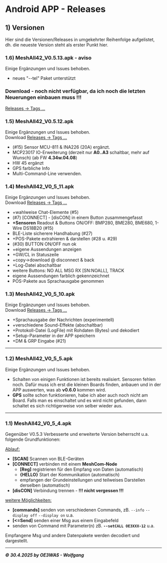 # Android APP - Releases

## 1) Versionen
Hier sind die Versionen/Releases in umgekehrter Reihenfolge aufgelistet, dh. die neueste Version steht als erster Punkt hier.

### 1.6) MeshAll42_V0.5.13.apk - aviso
Einige Ergänzungen und Issues behoben.  
* neues "--tel" Paket unterstützt  
### Download - noch nicht verfügbar, da ich noch die letzten Neuerungen einbauen muss !!!
[Releases -> Tags ...](https://github.com/karamo/MeshAll42_MIT-AI2/releases/tag/v0.5.13)  



### 1.5) MeshAll42_V0.5.12.apk
Einige Ergänzungen und Issues behoben.  
Download [Releases -> Tags ...](https://github.com/karamo/MeshAll42_MIT-AI2/releases/tag/v0.5.12)  
* (#15) Sensor MCU-811 & INA226 (20A) ergänzt.
* MCP23017 IO-Erweiterung (derzeit nur **A0..A3** schaltbar, mehr auf Wunsch) (ab FW **4.34w.04.08**)
* HW 45 ergänzt
* GPS farbliche Info
* Multi-Command-Line verwenden.


### 1.4) MeshAll42_V0_5_11.apk
Einige Ergänzungen und Issues behoben.  
Download [Releases -> Tags ...](https://github.com/karamo/MeshAll42_MIT-AI2/releases/tag/v0.5.11)  
* +wahlweise Chat-Elemente (#5)
* (#7) [CONNECT] - [disCON] in einem Button zusammengefasst
* **+Sensoren** Readout & Buttons ON/OFF: BMP280, BME280, BME680, 1-Wire DS18B20 (#15)
* BLE-Liste sicherere Handhabung (#27)
* +POS-Pakete extrahieren & darstellen (#28 u. #29)
* (#30) BUTTON ON/OFF nun ok
* +eigene Aussendungen anzeigen
* +GW/CL in Statuszeile
* +copy->download @ disconnect & back
* +Log-Datei abschaltbar
* weitere Buttons: NO ALL MSG RX [SN:NOALL], TRACK
* eigene Aussendungen farblich gekennzeichnet
* POS-Pakete aus Sprachausgabe genommen

### 1.3) MeshAll42_V0_5_10.apk
Einige Ergänzungen und Issues behoben.  
Download [Releases -> Tags ...](https://github.com/karamo/MeshAll42_MIT-AI2/releases/tag/v0.5.10)  
* +Sprachausgabe der Nachrichten (experimentell)
* +verschiedene Sound-Effekte (abschaltbar)
* +Protokoll-Datei (LogFile) mit Rohdaten (Bytes) und dekodiert
* +Setup-Parameter in der APP speichern
* +DM & GRP Eingabe (#21)
___
### 1.2) MeshAll42_V0_5_5.apk
Einige Ergänzungen und Issues behoben.  
* Schalten von einigen Funktionen ist bereits realisiert. Sensoren fehlen noch. Dafür muss ich erst die kleinen Boards finden, anbauen und in der APP auswerten, was ab **v0.6.0** kommen wird.
* **GPS** sollte schon funktionieren, habe ich aber auch noch nicht am Board. Falls man es einschaltet und es wird nicht gefunden, dann schaltet es sich richtigerweise von selber wieder aus.
___
### 1.1) MeshAll42_V0_5_4.apk
Gegenüber V0.5.3 Verbesserte und erweiterte Version beherrscht u.a. folgende Grundfunktionen:

<ins>Ablauf:</ins>  
* **[SCAN]** Scannen von BLE-Geräten
* **[CONNECT]** verbinden mit einem **MeshCom-Node**
  * **[Reg]** registrieren für den Empfang von Daten (automatisch)
  * **{HELLO}** Start der Kommunikation (automatisch)
  * empfangen der Grundeinstellungen und teilweises Darstellen derselben (automatisch)
* **[disCON]** Verbindung trennen - **!!! nicht vergessen !!!**

<ins>weitere Möglichkeiten:</ins>
* **[commands]** senden von verschiedenen Commands, zB. `--info` `--display off` `--display on` u.a.
* **[<=Send]** senden einer Msg aus einem Eingabefeld
* senden von Command mit Parameter(n) zB. **`--setCALL OE3XXX-12`** u.a.

Empfangene Msg und andere Datenpakete werden decodiert und dargestellt.

___
***:copyright: 30.4.2025 by OE3WAS - Wolfgang***
